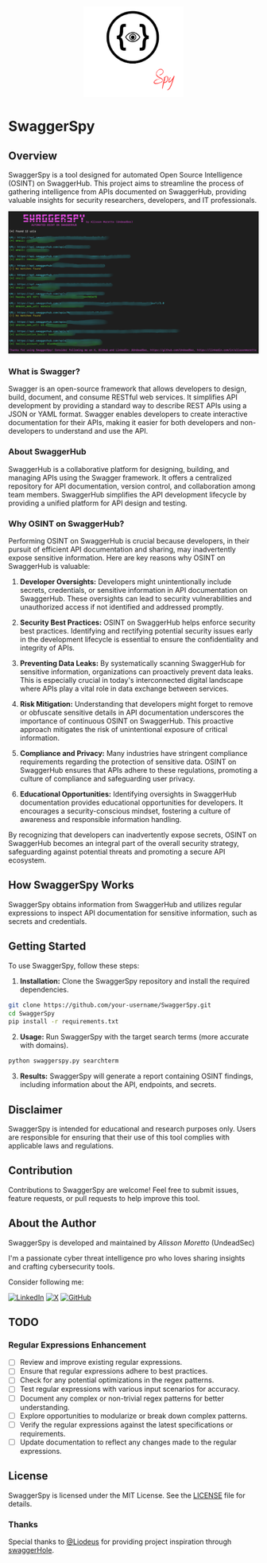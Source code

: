 <p align="center">
<img src="https://raw.githubusercontent.com/UndeadSec/SwaggerSpy/main/static/logo.png" width="200"/>
</p>

# SwaggerSpy

## Overview

SwaggerSpy is a tool designed for automated Open Source Intelligence (OSINT) on SwaggerHub. This project aims to streamline the process of gathering intelligence from APIs documented on SwaggerHub, providing valuable insights for security researchers, developers, and IT professionals.

<p align="center">
<img src="https://raw.githubusercontent.com/UndeadSec/SwaggerSpy/main/static/sc.png"/>
</p>

### What is Swagger?

Swagger is an open-source framework that allows developers to design, build, document, and consume RESTful web services. It simplifies API development by providing a standard way to describe REST APIs using a JSON or YAML format. Swagger enables developers to create interactive documentation for their APIs, making it easier for both developers and non-developers to understand and use the API.

### About SwaggerHub

SwaggerHub is a collaborative platform for designing, building, and managing APIs using the Swagger framework. It offers a centralized repository for API documentation, version control, and collaboration among team members. SwaggerHub simplifies the API development lifecycle by providing a unified platform for API design and testing.

### Why OSINT on SwaggerHub?

Performing OSINT on SwaggerHub is crucial because developers, in their pursuit of efficient API documentation and sharing, may inadvertently expose sensitive information. Here are key reasons why OSINT on SwaggerHub is valuable:

1. **Developer Oversights:** Developers might unintentionally include secrets, credentials, or sensitive information in API documentation on SwaggerHub. These oversights can lead to security vulnerabilities and unauthorized access if not identified and addressed promptly.

2. **Security Best Practices:** OSINT on SwaggerHub helps enforce security best practices. Identifying and rectifying potential security issues early in the development lifecycle is essential to ensure the confidentiality and integrity of APIs.

3. **Preventing Data Leaks:** By systematically scanning SwaggerHub for sensitive information, organizations can proactively prevent data leaks. This is especially crucial in today's interconnected digital landscape where APIs play a vital role in data exchange between services.

4. **Risk Mitigation:** Understanding that developers might forget to remove or obfuscate sensitive details in API documentation underscores the importance of continuous OSINT on SwaggerHub. This proactive approach mitigates the risk of unintentional exposure of critical information.

5. **Compliance and Privacy:** Many industries have stringent compliance requirements regarding the protection of sensitive data. OSINT on SwaggerHub ensures that APIs adhere to these regulations, promoting a culture of compliance and safeguarding user privacy.

6. **Educational Opportunities:** Identifying oversights in SwaggerHub documentation provides educational opportunities for developers. It encourages a security-conscious mindset, fostering a culture of awareness and responsible information handling.

By recognizing that developers can inadvertently expose secrets, OSINT on SwaggerHub becomes an integral part of the overall security strategy, safeguarding against potential threats and promoting a secure API ecosystem.


## How SwaggerSpy Works

SwaggerSpy obtains information from SwaggerHub and utilizes regular expressions to inspect API documentation for sensitive information, such as secrets and credentials.

## Getting Started

To use SwaggerSpy, follow these steps:

1. **Installation:** Clone the SwaggerSpy repository and install the required dependencies.

```bash
git clone https://github.com/your-username/SwaggerSpy.git
cd SwaggerSpy
pip install -r requirements.txt
```

2. **Usage:** Run SwaggerSpy with the target search terms (more accurate with domains).

```bash
python swaggerspy.py searchterm
```

3. **Results:** SwaggerSpy will generate a report containing OSINT findings, including information about the API, endpoints, and secrets.

## Disclaimer

SwaggerSpy is intended for educational and research purposes only. Users are responsible for ensuring that their use of this tool complies with applicable laws and regulations.

## Contribution

Contributions to SwaggerSpy are welcome! Feel free to submit issues, feature requests, or pull requests to help improve this tool.

## About the Author

SwaggerSpy is developed and maintained by *Alisson Moretto* (UndeadSec)

I'm a passionate cyber threat intelligence pro who loves sharing insights and crafting cybersecurity tools.

Consider following me:

[![LinkedIn](https://img.shields.io/badge/linkedin-%230077B5.svg?style=for-the-badge&logo=linkedin&logoColor=white)](https://linkedin.com/in/alissonmoretto)
[![X](https://img.shields.io/badge/X-%23000000.svg?style=for-the-badge&logo=X&logoColor=white)](https://twitter.com/UndeadSec)
[![GitHub](https://img.shields.io/badge/github-%23121011.svg?style=for-the-badge&logo=github&logoColor=white)](https://github.com/UndeadSec)

## TODO

### Regular Expressions Enhancement

- [ ] Review and improve existing regular expressions.
- [ ] Ensure that regular expressions adhere to best practices.
- [ ] Check for any potential optimizations in the regex patterns.
- [ ] Test regular expressions with various input scenarios for accuracy.
- [ ] Document any complex or non-trivial regex patterns for better understanding.
- [ ] Explore opportunities to modularize or break down complex patterns.
- [ ] Verify the regular expressions against the latest specifications or requirements.
- [ ] Update documentation to reflect any changes made to the regular expressions.

## License

SwaggerSpy is licensed under the MIT License. See the [LICENSE](LICENSE) file for details.

### Thanks

Special thanks to [@Liodeus](https://github.com/Liodeus) for providing project inspiration through [swaggerHole](https://github.com/Liodeus/swaggerHole).
